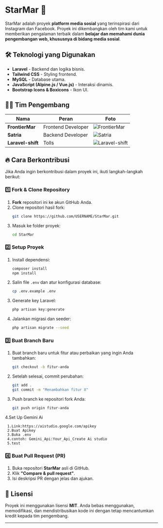 # StarMar 🚀

StarMar adalah proyek **platform media sosial** yang terinspirasi dari Instagram dan Facebook. Proyek ini dikembangkan oleh tim kami untuk memberikan pengalaman terbaik dalam **belajar dan memahami dunia pengembangan web, khususnya di bidang media sosial**.

## 🛠 Teknologi yang Digunakan

-   **Laravel** - Backend dan logika bisnis.
-   **Tailwind CSS** - Styling frontend.
-   **MySQL** - Database utama.
-   **JavaScript (Alpine.js / Vue.js)** - Interaksi dinamis.
-   **Bootstrap Icons & Boxicons** - Ikon UI.

## 👨‍💻 Tim Pengembang

| Nama              | Peran              | Foto                                                                                                                  |
| ----------------- | ------------------ | --------------------------------------------------------------------------------------------------------------------- |
| **FrontierMar**   | Frontend Developer | ![FrontierMar](https://avatars.githubusercontent.com/u/70107300?s=400&u=0b18de9f007f8766580a4743eaedd553dd079fa2&v=4) |
| **Satria**        | Backend Developer  | ![Satria](https://avatars.githubusercontent.com/u/167852917?v=4)                                                      |
| **Laravel-shift** | Tolls              | ![Laravel-shift](https://avatars.githubusercontent.com/u/15991828?v=43)                                               |



## 🔥 Cara Berkontribusi

Jika Anda ingin berkontribusi dalam proyek ini, ikuti langkah-langkah berikut:

### 1️⃣ Fork & Clone Repository

1. **Fork** repositori ini ke akun GitHub Anda.
2. Clone repositori hasil fork:
    ```sh
    git clone https://github.com/USERNAME/StarMar.git
    ```
3. Masuk ke folder proyek:
    ```sh
    cd StarMar
    ```

### 2️⃣ Setup Proyek

1. Install dependensi:
    ```sh
    composer install
    npm install
    ```
2. Salin file `.env` dan atur konfigurasi database:
    ```sh
    cp .env.example .env
    ```
3. Generate key Laravel:
    ```sh
    php artisan key:generate
    ```
4. Jalankan migrasi dan seeder:
    ```sh
    php artisan migrate --seed
    ```

### 3️⃣ Buat Branch Baru

1. Buat branch baru untuk fitur atau perbaikan yang ingin Anda tambahkan:
    ```sh
    git checkout -b fitur-anda
    ```
2. Setelah selesai, commit perubahan:
    ```sh
    git add .
    git commit -m "Menambahkan fitur X"
    ```
3. Push branch ke repositori fork Anda:
    ```sh
    git push origin fitur-anda
    ```
4.Set Up  Gemini Ai
   ```
    1.Link:https://aistudio.google.com/apikey
    2.Buat Apikey
    3.Buka .env
    4.contoh: Gemini_Api:Your_Api_Create Ai studio
    5.test
   ```   

### 4️⃣ Buat Pull Request (PR)

1. Buka repositori **StarMar** asli di GitHub.
2. Klik **"Compare & pull request"**.
3. Isi deskripsi PR dengan jelas dan ajukan.

## 📜 Lisensi

Proyek ini menggunakan lisensi **MIT**. Anda bebas menggunakan, memodifikasi, dan mendistribusikan kode ini dengan tetap mencantumkan kredit kepada tim pengembang.

---
